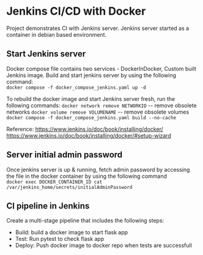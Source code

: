 
# Jenkins CI/CD with Docker

Project demonstrates CI with Jenkins server. 
Jenkins server started as a container in debian based environment.

## Start Jenkins server
Docker compose file contains two services - DockerInDocker, Custom built Jenkins image.
Build and start jenkins server by using the following command:  
`docker compose -f docker_compose_jenkins.yaml up -d`

To rebuild the docker image and start Jenkins server fresh, run the following commands:
`docker network remove NETWORKID`   -- remove obsolete networks
`docker volume remove VOLUMENAME`   -- remove obsolete volumes
`docker compose -f docker_compose_jenkins.yaml build --no-cache`

Reference: 
    https://www.jenkins.io/doc/book/installing/docker/
    https://www.jenkins.io/doc/book/installing/docker/#setup-wizard

## Server initial admin password
Once jenkins server is up & running, fetch admin password by accessing the file 
in the docker container by using the following command  
`docker exec DOCKER_CONTAINER_ID cat /var/jenkins_home/secrets/initialAdminPassword`

## CI pipeline in Jenkins
Create a multi-stage pipeline that includes the following steps:
* Build: build a docker image to start flask app
* Test: Run pytest to check flask app
* Deploy: Push docker image to docker repo when tests are successfull

